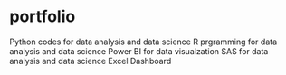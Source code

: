 # portfolio
Python codes for data analysis and data science
R prgramming for data analysis and data science
Power BI for data visualzation
SAS for data analysis and data science
Excel Dashboard
